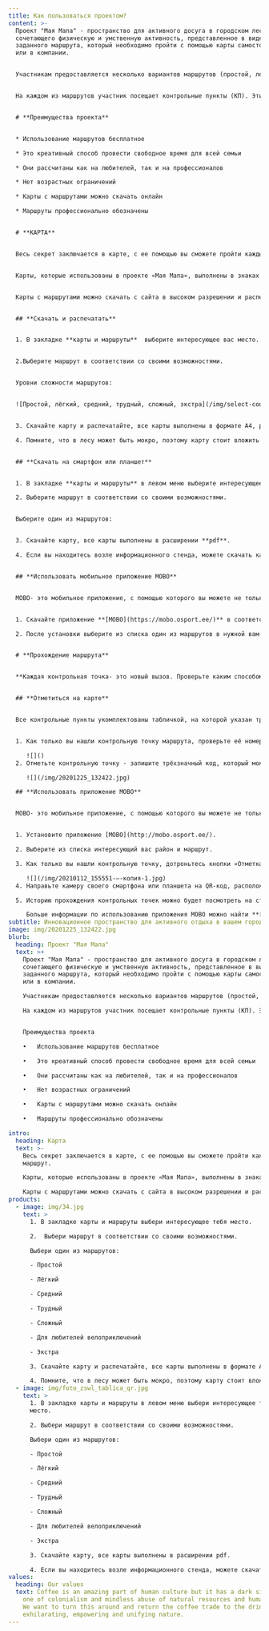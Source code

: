 ```yaml
---
title: Как пользоваться проектом?
content: >-
  Проект "Мая Мапа" - пространство для активного досуга в городском лесопарке,
  сочетающего физическую и умственную активность, представленное в виде
  заданного маршрута, который необходимо пройти с помощью карты самостоятельно
  или в компании.


  Участникам предоставляется несколько вариантов маршрутов (простой, легкий, средний, сложный, трудный, экстра, веломаршрут) в зависимости от возраста, физической подготовки, средства передвижения. Проходить маршруты разрешено неограниченное число раз. Также предоставлена возможность самостоятельного планирования маршрутов.


  На каждом из маршрутов участник посещает контрольные пункты (КП). Эти точки обозначены на местности деревянными столбиками. Столбики оборудованы информационными табличками с указанием номера КП, QR-кодом, буквенным кодом.


  # **Преимущества проекта**


  * Использование маршрутов бесплатное

  * Это креативный способ провести свободное время для всей семьи

  * Они рассчитаны как на любителей, так и на профессионалов

  * Нет возрастных ограничений

  * Карты с маршрутами можно скачать онлайн

  * Маршруты профессионально обозначены


  # **КАРТА**


  Весь секрет заключается в карте, с ее помощью вы сможете пройти каждый маршрут.


  Карты, которые использованы в проекте «Мая Мапа», выполнены в знаках карт спортивного ориентирования. Карта отображает местность вокруг вас, с ее помощью участник может сориентироваться на местности и найти оптимальный путь к контрольной точке маршрута.


  Карты с маршрутами можно скачать с сайта в высоком разрешении и распечатать самостоятельно дома. Также можно проходить маршрут с помощью смартфона или планшета, предварительно загрузив карту с маршрутом с сайта или просто сделав фото карты со всеми КП на информационном стенде. Маршруты можно проходить в любое удобное время суток без привязки к датам, всесезонно.


  ## **Скачать и распечатать**


  1. В закладке **карты и маршруты**  выберите интересующее вас место.


  2.Выберите маршрут в соответствии со своими возможностями.


  Уровни сложности маршрутов:


  ![Простой, лёгкий, средний, трудный, сложный, экстра](/img/select-course.png "Выбор уровня сложности маршрута")


  3. Скачайте карту и распечатайте, все карты выполнены в формате А4, расширение файла **pdf**

  4. Помните, что в лесу может быть мокро, поэтому карту стоит вложить в защитный пакет.


  ## **Скачать на смартфон или планшет**


  1. В закладке **карты и маршруты** в левом меню выберите интересующее вас место.

  2. Выберите маршрут в соответствии со своими возможностями.


  Выберите один из маршрутов:


  3. Скачайте карту, все карты выполнены в расширении **pdf**.

  4. Если вы находитесь возле информационного стенда, можете скачать карту сканировав QR-код. Предварительно выбрав сложность маршрута.


  ## **Использовать мобильное приложение MOBO**


  MOBO- это мобильное приложение, с помощью которого вы можете не только находить контрольные точки маршрута, но и отмечаться на них.


  1. Скачайте приложение **[MOBO](https://mobo.osport.ee/)** в соответствии с используемым ПО (iOS, Android, Windows Phone, Nokia).

  2. После установки выберите из списка один из маршрутов в нужной вам местности. На экране появится карта с маршрутом. Каждая контрольная точка оборудована табличкой с размещенным на ней QR-кодом, с помощью которого вы сможете произвести отметку на КП.


  # **Прохождение маршрута**


  **Каждая контрольная точка- это новый вызов. Проверьте каким способом вы можете подтвердить свое нахождение на контрольной точке.**


  ## **Отметиться на карте**


  Все контрольные пункты укомплектованы табличкой, на которой указан трехзначный код. С помощью кода вы можете подтвердить прохождение контрольной точки маршрута.


  1. Как только вы нашли контрольную точку маршрута, проверьте её номер, есть ли он в таблице возле карты, чтобы удостовериться в этом, что вы находитесь на правильной контрольной точке.

     ![]()
  2. Отметьте контрольную точку - запишите трёхзначный код, который можно будет проверить на финише.

     ![](/img/20201225_132422.jpg)

  ## **Использовать приложение MOBO**


  MOBO- это мобильное приложение, с помощью которого вы можете не только находить контрольные точки, но и отмечаться на них. МОBO- это международный проект, в базе которого находится несколько десятков карт с 8 стран мира, и она все время растет.


  1. Установите приложение [MOBO](http://mobo.osport.ee/).

  2. Выберите из списка интересующий вас район и маршрут.

  3. Как только вы нашли контрольную точку, дотроньтесь кнопки «Отметка» в левом нижнем углу экрана.

     ![](/img/20210112_155551-—-копия-1.jpg)
  4. Направьте камеру своего смартфона или планшета на QR-код, расположенный на табличке и чуть подождите,  пока камера отсканирует код и отметит его прохождение контрольной точки автоматически.

  5. Историю прохождения контрольных точек можно будет посмотреть на странице [МОВО](https://mobo.osport.ee/).

     Больше информации по использованию приложения МОBO можно найти **[тут](https://mobo.osport.ee/)**.
subtitle: Инновационное пространство для активного отдыха в вашем городе.
image: img/20201225_132422.jpg
blurb:
  heading: Проект "Мая Мапа"
  text: >+
    Проект "Мая Мапа" - пространство для активного досуга в городском лесопарке,
    сочетающего физическую и умственную активность, представленное в виде
    заданного маршрута, который необходимо пройти с помощью карты самостоятельно
    или в компании.

    Участникам предоставляется несколько вариантов маршрутов (простой, легкий, средний, сложный, трудный, экстра, веломаршрут) в зависимости от возраста, физической подготовки, средства передвижения. Проходить маршруты разрешено неограниченное число раз. Также предоставлена возможность самостоятельного планирования маршрутов.

    На каждом из маршрутов участник посещает контрольные пункты (КП). Эти точки обозначены на местности деревянными столбиками. Столбики оборудованы информационными табличками с указанием номера КП, QR-кодом, буквенным кодом.


    Преимущества проекта

    •	Использование маршрутов бесплатное

    •	Это креативный способ провести свободное время для всей семьи

    •	Они рассчитаны как на любителей, так и на профессионалов

    •	Нет возрастных ограничений

    •	Карты с маршрутами можно скачать онлайн

    •	Маршруты профессионально обозначены

intro:
  heading: Карта
  text: >-
    Весь секрет заключается в карте, с ее помощью вы сможете пройти каждый
    маршрут.

    Карты, которые использованы в проекте «Мая Мапа», выполнены в знаках карт спортивного ориентирования. Карта отображает местность вокруг вас, с помощью ее участник может сориентироваться на местности и найти оптимальный путь к контрольной точке маршрута.

    Карты с маршрутами можно скачать с сайта в высоком разрешении и распечатать самостоятельно дома. Также можно проходить маршрут с помощью смартфона или планшета, предварительно загрузив карту с маршрутом с сайта или просто сделав фото карты со всеми КП на информационном стенде. Маршруты можно проходить в любое удобное время суток без привязки к датам, всесезонно.
products:
  - image: img/34.jpg
    text: >
      1. В закладке карты и маршруты выбери интересующее тебя место. 

      2.  Выбери маршрут в соответствии со своими возможностями.

      Выбери один из маршрутов:

      - Простой

      - Лёгкий

      - Средний

      - Трудный

      - Сложный

      - Для любителей велоприключений

      - Экстра

      3. Скачайте карту и распечатайте, все карты выполнены в формате А4, расширение файла pdf.

      4. Помните, что в лесу может быть мокро, поэтому карту стоит вложить в защитный пакет.
  - image: img/foto_zswl_tablica_qr.jpg
    text: >
      1. В закладке карты и маршруты в левом меню выбери интересующее тебя
      место.

      2. Выбери маршрут в соответствии со своими возможностями.

      Выбери один из маршрутов:

      - Простой

      - Лёгкий

      - Средний

      - Трудный

      - Сложный

      - Для любителей велоприключений

      - Экстра

      3. Скачайте карту, все карты выполнены в расширении pdf.

      4. Если вы находитесь возле информационного стенда, можете скачать карту, сканировав QR код. Достаточно  будет выбрать только сложность маршрута. 
values:
  heading: Our values
  text: Coffee is an amazing part of human culture but it has a dark side too –
    one of colonialism and mindless abuse of natural resources and human lives.
    We want to turn this around and return the coffee trade to the drink’s
    exhilarating, empowering and unifying nature.
---
```

